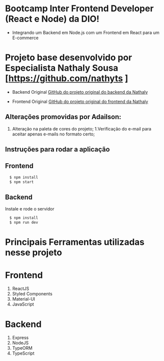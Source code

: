 # Bootcamp Inter Frontend Developer (React e Node) da DIO!

* Integrando um Backend em Node.js com um Frontend em React para um E-commerce

# Projeto base desenvolvido por Especialista Nathaly Sousa [https://github.com/nathyts ]

* Backend Original
[GitHub do projeto original do backend da Nathaly](https://github.com/nathyts/api-dioshopping)

* Frontend Original
[GitHub do projeto original do frontend da Nathaly](https://github.com/nathyts/dioshopping)

## Alterações promovidas por Adailson:

1. Alteração na paleta de cores do projeto;
1.Verificação do e-mail para aceitar apenas e-mails no formato certo;

## Instruções para rodar a aplicação
## Frontend

```bash
  $ npm install
  $ npm start
```

##  Backend 

Instale e rode o servidor

```bash
  $ npm install
  $ npm run dev
```
# Principais Ferramentas utilizadas nesse projeto

# Frontend
1. ReactJS
1. Styled Components
1.  Material-UI
1.  JavaScript

# Backend
1.  Express
1.  NodeJS
1.  TypeORM
1.  TypeScript
